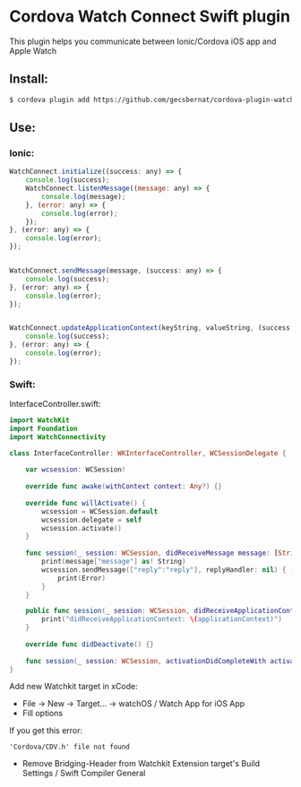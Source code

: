 # Cordova Watch Connect Swift plugin

This plugin helps you communicate between Ionic/Cordova iOS app and Apple Watch

## Install:
```bash
$ cordova plugin add https://github.com/gecsbernat/cordova-plugin-watchconnect-swift.git
```

## Use:

### Ionic:
```js
WatchConnect.initialize((success: any) => {
    console.log(success);
    WatchConnect.listenMessage((message: any) => {
        console.log(message);
    }, (error: any) => {
        console.log(error);
    });
}, (error: any) => {
    console.log(error);
});


WatchConnect.sendMessage(message, (success: any) => {
    console.log(success);
}, (error: any) => {
    console.log(error);
});


WatchConnect.updateApplicationContext(keyString, valueString, (success: any) => {
    console.log(success);
}, (error: any) => {
    console.log(error);
});
```

### Swift:
InterfaceController.swift:
```swift
import WatchKit
import Foundation
import WatchConnectivity

class InterfaceController: WKInterfaceController, WCSessionDelegate {
    
    var wcsession: WCSession!
    
    override func awake(withContext context: Any?) {}
    
    override func willActivate() {
        wcsession = WCSession.default
        wcsession.delegate = self
        wcsession.activate()
    }
    
    func session(_ session: WCSession, didReceiveMessage message: [String : Any]) {
        print(message["message"] as! String)
        wcsession.sendMessage(["reply":"reply"], replyHandler: nil) { (Error) in
            print(Error)
        }
    }

    public func session(_ session: WCSession, didReceiveApplicationContext applicationContext: [String : Any]) {
        print("didReceiveApplicationContext: \(applicationContext)")
    }
    
    override func didDeactivate() {}
    
    func session(_ session: WCSession, activationDidCompleteWith activationState: WCSessionActivationState, error: Error?){}
}
```

Add new Watchkit target in xCode:
* File -> New -> Target... -> watchOS / Watch App for iOS App
* Fill options

If you get this error:
```
'Cordova/CDV.h' file not found
```
* Remove Bridging-Header from Watchkit Extension target's Build Settings / Swift Compiler General
